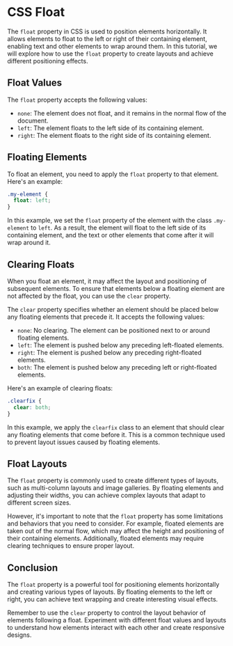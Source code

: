 # CSS Float

The `float` property in CSS is used to position elements horizontally. It allows elements to float to the left or right of their containing element, enabling text and other elements to wrap around them. In this tutorial, we will explore how to use the `float` property to create layouts and achieve different positioning effects.

## Float Values

The `float` property accepts the following values:

- `none`: The element does not float, and it remains in the normal flow of the document.
- `left`: The element floats to the left side of its containing element.
- `right`: The element floats to the right side of its containing element.

## Floating Elements

To float an element, you need to apply the `float` property to that element. Here's an example:

```css
.my-element {
  float: left;
}
```

In this example, we set the `float` property of the element with the class `.my-element` to `left`. As a result, the element will float to the left side of its containing element, and the text or other elements that come after it will wrap around it.

## Clearing Floats

When you float an element, it may affect the layout and positioning of subsequent elements. To ensure that elements below a floating element are not affected by the float, you can use the `clear` property.

The `clear` property specifies whether an element should be placed below any floating elements that precede it. It accepts the following values:

- `none`: No clearing. The element can be positioned next to or around floating elements.
- `left`: The element is pushed below any preceding left-floated elements.
- `right`: The element is pushed below any preceding right-floated elements.
- `both`: The element is pushed below any preceding left or right-floated elements.

Here's an example of clearing floats:

```css
.clearfix {
  clear: both;
}
```

In this example, we apply the `clearfix` class to an element that should clear any floating elements that come before it. This is a common technique used to prevent layout issues caused by floating elements.

## Float Layouts

The `float` property is commonly used to create different types of layouts, such as multi-column layouts and image galleries. By floating elements and adjusting their widths, you can achieve complex layouts that adapt to different screen sizes.

However, it's important to note that the `float` property has some limitations and behaviors that you need to consider. For example, floated elements are taken out of the normal flow, which may affect the height and positioning of their containing elements. Additionally, floated elements may require clearing techniques to ensure proper layout.

## Conclusion

The `float` property is a powerful tool for positioning elements horizontally and creating various types of layouts. By floating elements to the left or right, you can achieve text wrapping and create interesting visual effects.

Remember to use the `clear` property to control the layout behavior of elements following a float. Experiment with different float values and layouts to understand how elements interact with each other and create responsive designs.

